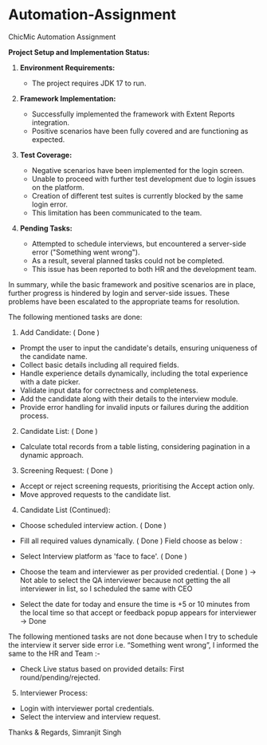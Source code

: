 # Automation-Assignment
ChicMic Automation Assignment


**Project Setup and Implementation Status:**
1. **Environment Requirements:**
   - The project requires JDK 17 to run.

2. **Framework Implementation:**
   - Successfully implemented the framework with Extent Reports integration.
   - Positive scenarios have been fully covered and are functioning as expected.

3. **Test Coverage:**
   - Negative scenarios have been implemented for the login screen.
   - Unable to proceed with further test development due to login issues on the platform.
   - Creation of different test suites is currently blocked by the same login error.
   - This limitation has been communicated to the team.

4. **Pending Tasks:**
   - Attempted to schedule interviews, but encountered a server-side error ("Something went wrong").
   - As a result, several planned tasks could not be completed.
   - This issue has been reported to both HR and the development team.

In summary, while the basic framework and positive scenarios are in place, further progress is hindered by login and server-side issues. These problems have been escalated to the appropriate teams for resolution.

The following mentioned tasks are done:
1. Add Candidate: ( Done )
- Prompt the user to input the candidate's details, ensuring uniqueness of the candidate 
name. 
- Collect basic details including all required fields. 
- Handle experience details dynamically, including the total experience with a date picker. 
- Validate input data for correctness and completeness. 
- Add the candidate along with their details to the interview module. 
- Provide error handling for invalid inputs or failures during the addition process. 

2. Candidate List: ( Done )
- Calculate total records from a table listing, considering pagination in a dynamic approach. 

3. Screening Request: ( Done )
- Accept or reject screening requests, prioritising the Accept action only. 
- Move approved requests to the candidate list. 

4. Candidate List (Continued): 
- Choose scheduled interview action. ( Done )
- Fill all required values dynamically. ( Done )
Field choose as below : 
- Select Interview platform as 'face to face'. ( Done )
- Choose the team and interviewer as per provided credential. ( Done ) 
 -> Not able to select the QA interviewer because not getting the all interviewer in list, so I scheduled the same with CEO

- Select the date for today and ensure the time is +5 or 10 minutes from the local time so 
that accept or feedback popup appears for interviewer  -> Done



The following mentioned tasks are not done because when I try to schedule the interview it server side error i.e. “Something went wrong”, I informed the same to the HR and Team :-
- Check Live status based on provided details: First round/pending/rejected. 
5. Interviewer Process: 
- Login with interviewer portal credentials. 
- Select the interview and interview request. 



Thanks & Regards,
Simranjit Singh
